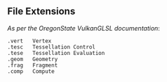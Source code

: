 ## File Extensions

*As per the OregonState VulkanGLSL documentation*:
```
.vert   Vertex
.tesc   Tessellation Control
.tese   Tessellation Evaluation
.geom   Geometry
.frag   Fragment
.comp   Compute
```

